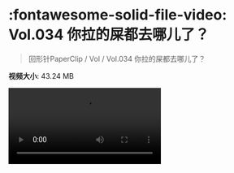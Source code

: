# :fontawesome-solid-file-video: Vol.034 你拉的屎都去哪儿了？

> 回形针PaperClip / Vol / Vol.034 你拉的屎都去哪儿了？

**视频大小**: 43.24 MB

<div class="video"><video src="https://file.hsyhx.top/archive/回形针PaperClip/Vol/Vol.034 你拉的屎都去哪儿了？.mp4" controls preload>🤔 您的浏览器不支持 video 标签</video></div>